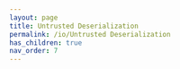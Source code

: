 ```yaml
---
layout: page
title: Untrusted Deserialization
permalink: /io/Untrusted Deserialization
has_children: true
nav_order: 7
---
```


